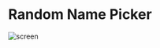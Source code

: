 # Random Name Picker

![screen](https://github.com/markojovanovic410/Roulette-with-animation/blob/master/screen/roulette.PNG)
